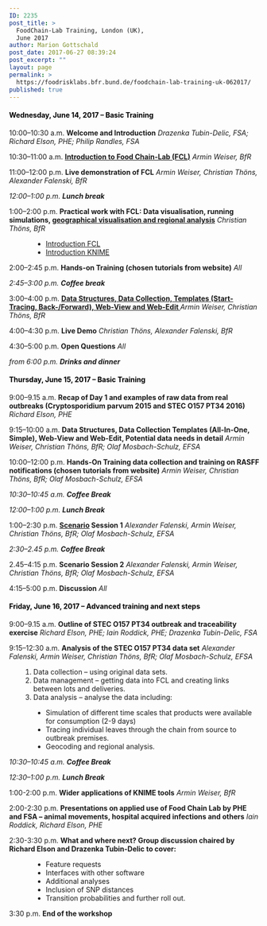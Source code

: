 ```yaml
---
ID: 2235
post_title: >
  FoodChain-Lab Training, London (UK),
  June 2017
author: Marion Gottschald
post_date: 2017-06-27 08:39:24
post_excerpt: ""
layout: page
permalink: >
  https://foodrisklabs.bfr.bund.de/foodchain-lab-training-uk-062017/
published: true
---
```

<h4><span style="color: #000000;"><strong>Wednesday, June 14, 2017 – Basic Training</strong></span></h4>
10:00–10:30 a.m.
<strong>Welcome and Introduction</strong>
<em>Drazenka Tubin-Delic, FSA;
Richard Elson, PHE;
Philip Randles, FSA</em>

10:30–11:00 a.m.
<strong><a href="https://foodrisklabs.bfr.bund.de/wp-content/uploads/2017/06/20170614_FoodChainLab_Workshop_UK_Intro_pub_AAW.pdf">Introduction to Food Chain-Lab (FCL)</a></strong>
<em>Armin Weiser, BfR</em>

11:00–12:00 p.m.
<strong>Live demonstration of FCL</strong>
<em>Armin Weiser, Christian Thöns, Alexander Falenski, BfR</em>

<em>12:00–1:00 p.m.
<strong>Lunch break</strong></em>

1:00–2:00 p.m.
<strong>Practical work with FCL: Data visualisation, running simulations, <a href="https://foodrisklabs.bfr.bund.de/wp-content/uploads/2017/06/20170614_FoodChainLab_Workshop_UK_Geoanalysis_CT.pdf">geographical visualisation and regional analysis</a></strong>
<em>Christian Thöns, BfR</em>
<ul style="margin-left: 50px;">
 	<li><a href="https://foodrisklabs.bfr.bund.de/wp-content/uploads/2017/06/20170614_FoodChainLab_Workshop_UK_Introduction_CT.pdf">Introduction FCL</a></li>
 	<li><a href="https://foodrisklabs.bfr.bund.de/wp-content/uploads/2017/06/20170614_FoodChainLab_Workshop_UK_KNIME_CT.pdf">Introduction KNIME</a></li>
</ul>
2:00–2:45 p.m.
<strong>Hands-on Training (chosen tutorials from website)</strong>
<em>All</em>

<em>2:45–3:00 p.m.
<strong>Coffee break</strong></em>

3:00–4:00 p.m.
<strong><a href="https://foodrisklabs.bfr.bund.de/wp-content/uploads/2017/06/20170614_FoodChainLab_Workshop_UK_Data_pub_AAW.pdf"> Data Structures, Data Collection, Templates (Start-Tracing, Back-/Forward), Web-View and Web-Edit </a> </strong>
<em>Armin Weiser, Christian Thöns, BfR</em>

4:00–4:30 p.m.
<strong>Live Demo</strong>
<em>Christian Thöns, Alexander Falenski, BfR</em>

4:30–5:00 p.m.
<strong>Open Questions</strong>
<em>All</em>

<em>from 6:00 p.m.
<strong>Drinks and dinner</strong></em>
<h4><span style="color: #000000;">Thursday, June 15, 2017 – Basic Training</span></h4>
9:00–9.15 a.m.
<strong>Recap of Day 1 and examples of raw data from real outbreaks (Cryptosporidium parvum 2015 and STEC O157 PT34 2016)</strong>
<em>Richard Elson, PHE</em>

9:15–10:00 a.m.
<strong>Data Structures, Data Collection Templates (All-In-One, Simple), Web-View and Web-Edit, Potential data needs in detail</strong>
<em>Armin Weiser, Christian Thöns, BfR;
Olaf Mosbach-Schulz, EFSA</em>

10:00–12:00 p.m.
<strong>Hands-On Training data collection and training on RASFF notifications (chosen tutorials from website)</strong>
<em>Armin Weiser, Christian Thöns, BfR;
Olaf Mosbach-Schulz, EFSA</em>

<em>10:30–10:45 a.m.
<strong>Coffee Break</strong></em>

<em>12:00–1:00 p.m.
<strong>Lunch Break</strong></em>

1:00–2:30 p.m.
<strong><a href="https://foodrisklabs.bfr.bund.de/wp-content/uploads/2015/02/Scenario_2017.zip">Scenario</a> Session 1</strong>
<em>Alexander Falenski, Armin Weiser, Christian Thöns, BfR;
Olaf Mosbach-Schulz, EFSA</em>

<em>2:30–2.45 p.m.
<strong>Coffee Break</strong></em>

2.45–4:15 p.m.
<strong>Scenario Session 2</strong>
<em>Alexander Falenski, Armin Weiser, Christian Thöns, BfR;
Olaf Mosbach-Schulz, EFSA</em>

4:15–5:00 p.m.
<strong>Discussion</strong>
<em>All</em>
<h4><span style="color: #000000;">Friday, June 16, 2017 – Advanced training and next steps</span></h4>
9:00–9.15 a.m.
<strong>Outline of STEC O157 PT34 outbreak and traceability exercise</strong>
<em>Richard Elson, PHE;
Iain Roddick, PHE;
Drazenka Tubin-Delic, FSA</em>

9:15–12:30 a.m.
<strong>Analysis of the STEC O157 PT34 data set</strong>
<em>Alexander Falenski, Armin Weiser, Christian Thöns, BfR;
Olaf Mosbach-Schulz, EFSA</em>
<ol style="margin-left: 25px;">
 	<li>Data collection – using original data sets.</li>
 	<li>Data management – getting data into FCL and creating links between lots and deliveries.</li>
 	<li>Data analysis – analyse the data including:</li>
</ol>
<ul style="margin-left: 50px;">
 	<li>Simulation of different time scales that products were available for consumption (2-9 days)</li>
 	<li>Tracing individual leaves through the chain from source to outbreak premises.</li>
 	<li>Geocoding and regional analysis.</li>
</ul>
<em>10:30–10:45 a.m.
<strong>Coffee Break</strong></em>

<em>12:30–1:00 p.m.
<strong>Lunch Break</strong></em>

1:00-2:00 p.m.
<strong>Wider applications of KNIME tools</strong>
<em>Armin Weiser, BfR</em>

2:00-2:30 p.m.
<strong>Presentations on applied use of Food Chain Lab by PHE and FSA – animal movements, hospital acquired infections and others</strong>
<em>Iain Roddick, Richard Elson, PHE</em>

2:30-3:30 p.m.
<strong>What and where next? Group discussion chaired by Richard Elson and Drazenka Tubin-Delic to cover: </strong>
<ul style="margin-left: 50px;">
 	<li>Feature requests</li>
 	<li>Interfaces with other software</li>
 	<li>Additional analyses</li>
 	<li>Inclusion of SNP distances</li>
 	<li>Transition probabilities and further roll out.</li>
</ul>
3:30 p.m.
<strong>End of the workshop</strong>